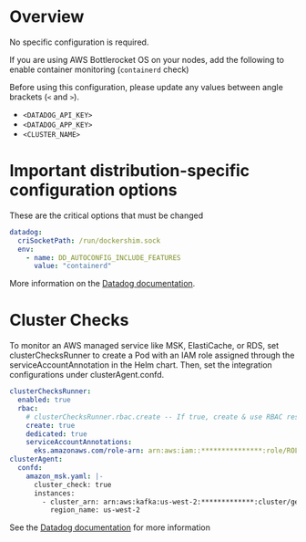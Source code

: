 # Overview

No specific configuration is required.

If you are using AWS Bottlerocket OS on your nodes, add the following to enable container monitoring (`containerd` check)

Before using this configuration, please update any values between angle brackets (`<` and `>`).

- `<DATADOG_API_KEY>`
- `<DATADOG_APP_KEY>`
- `<CLUSTER_NAME>`

# Important distribution-specific configuration options

These are the critical options that must be changed

```yaml
datadog:
  criSocketPath: /run/dockershim.sock
  env:
    - name: DD_AUTOCONFIG_INCLUDE_FEATURES
      value: "containerd"
```

More information on the [Datadog documentation](https://docs.datadoghq.com/containers/kubernetes/distributions/?tab=helm#EKS).

# Cluster Checks

To monitor an AWS managed service like MSK, ElastiCache, or RDS, set clusterChecksRunner to create a Pod with an IAM role assigned through the serviceAccountAnnotation in the Helm chart. Then, set the integration configurations under clusterAgent.confd.

```yaml
clusterChecksRunner:
  enabled: true
  rbac:
    # clusterChecksRunner.rbac.create -- If true, create & use RBAC resources
    create: true
    dedicated: true
    serviceAccountAnnotations:
      eks.amazonaws.com/role-arn: arn:aws:iam::***************:role/ROLE-NAME-WITH-MSK-READONLY-POLICY
clusterAgent:
  confd:
    amazon_msk.yaml: |-
      cluster_check: true
      instances:
        - cluster_arn: arn:aws:kafka:us-west-2:*************:cluster/gen-kafka/*******-8e12-4fde-a5ce-******-3
          region_name: us-west-2
```

See the [Datadog documentation](https://docs.datadoghq.com/containers/cluster_agent/setup/?tab=helm#monitoring-aws-managed-services) for more information
